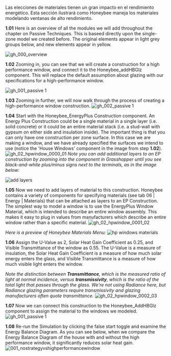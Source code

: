 Las elecciones de materiales tienen un gran impacto en el rendimiento energético. Esta sección ilustrará como Honeybee maneja los materiales modelando ventanas de alto rendimiento.

**1.01** Here is an overview of all the modules we will add throughout the chapter on Passive Techniques. This is baseed directly upon the single-zone model we created before. The original elements appear in light grey groups below, and new elements appear in yellow.

![gh_000_overview](https://user-images.githubusercontent.com/44324576/52227404-b6a27a00-28af-11e9-8839-6854e4e642e5.png)

**1.02** Zooming in, you can see that we will create a construction for a high performance window, and connect it to the Honeybee_addHBGlz component. This will replace the default assumption about glazing with our specifications for a high-performance window.

![gh_001_passive 1](https://user-images.githubusercontent.com/44324576/52228338-6b3d9b00-28b2-11e9-8cea-4fc05f449fbb.png)

**1.03** Zooming in further, we will now walk through the process of creating a high-performance window construction. 
![gh_002_passive 1](https://user-images.githubusercontent.com/44324576/52228340-6c6ec800-28b2-11e9-9b8c-02ada07437d0.png)

**1.04** Start with the Honeybee_EnergyPlus Construction component. An Energy Plus Construction could be a single material in a single layer (i.e. solid concrete) or it could be an entire material stack (i.e. a stud-wall with gypsum on either side and insulation inside). The important thing is that you can only have one construction per zone surface. In this case we are making a window, and we have already specified the surfaces we intend to use (notice the 'House Windows' component in the image from step **1.02**).
![gh_02_hpwindow_0000_01](https://user-images.githubusercontent.com/44324576/52409824-e41d3c80-2ad6-11e9-993a-b7d7f5910c4b.jpg)
_Note you can add additional layers to an EP construction by zooming into the component in Grasshopper until you see black-and-white plus/minus signs next to the terminals, as in the image below:_

![add layers](https://user-images.githubusercontent.com/44324576/52410725-89391480-2ad9-11e9-9e8e-34057df18d72.JPG)


**1.05** Now we need to add layers of material to this construction. Honeybee contains a variety of components for specifying materials (see tab 06 | Energy | Materials) that can be attached as layers to an EP Construction. The simplest way to model a window is to use the EnergyPlus Window Material, which is intended to describe an entire window assembly. This makes it easy to plug in values from manufacturers which describe an entire window rather than a specific material.
![gh_02_hpwindow_0001_02](https://user-images.githubusercontent.com/44324576/52409825-e41d3c80-2ad6-11e9-80c7-7ce489dc8662.jpg)

_Here is a preview of Honeybee Materials Menu:_ 
![hp windows materials](https://user-images.githubusercontent.com/44324576/52495175-32623680-2bd0-11e9-95ae-c3eafbb3b9d8.JPG)


**1.06** Assign the U-Value as 2, Solar Heat Gain Coefficient as 0.25, and Visible Transmittance of the window as 0.55. The U-Value is a measure of insulation, the Solar Heat Gain Coefficient is a measure of how much solar energy enters the glass, and Visible Transmittance is a measure of how much visible light enters the window. 

_Note the distinction between **Transmittance**, which is the measured ratio of light at normal incidence, versus **transmissivity**, which is the ratio of the total light that passes through the glass. We're not using Radiance here, but Radiance glazing parameters require transmissivity and glazing manufacturers often quote transmittance._
![gh_02_hpwindow_0002_03](https://user-images.githubusercontent.com/44324576/52409826-e4b5d300-2ad6-11e9-80fd-553f3f038ad3.jpg)

**1.07** Now we can connect this construction to the Honeybee_AddHBGlz component to assign the material to the windows we modeled. ![gh_001_passive 1](https://user-images.githubusercontent.com/44324576/52228338-6b3d9b00-28b2-11e9-8cea-4fc05f449fbb.png)

**1.08** Re-run the Simulation by clicking the false start toggle and examine the Energy Balance Diagram. As you can see below, when we compare the Energy Balance Diagram of the house with and without the high performance window, it significantly reduces solar heat gain.
![001_nostrategyvshighperformancewindow](https://user-images.githubusercontent.com/44324576/52350919-e2496f80-2a29-11e9-9614-7e161f37bb3c.gif)

